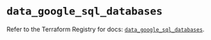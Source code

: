 # `data_google_sql_databases`

Refer to the Terraform Registry for docs: [`data_google_sql_databases`](https://registry.terraform.io/providers/hashicorp/google/4.85.0/docs/data-sources/sql_databases).
